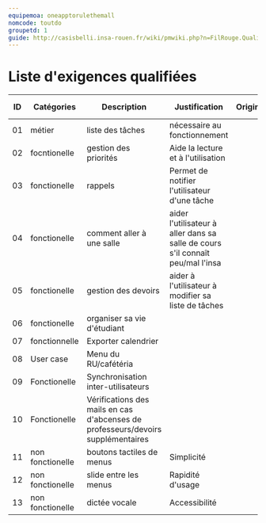 ```yaml
---
equipemoa: oneapptorulethemall
nomcode: toutdo
groupetd: 1
guide: http://casisbelli.insa-rouen.fr/wiki/pmwiki.php?n=FilRouge.QualifierExigence
---
```

# Liste d'exigences qualifiées

| ID 	| Catégories 	| Description 	| Justification 	| Origine 	| Critères de satisfaction 	| Contentement MOA 	| Mécontentement MOA 	| Exigences Dépendantes 	| Exigences conflictuelles 	|
|----	|------------	|-------------	|---------------	|---------	|--------------------------	|------------------	|--------------------	|-----------------------	|--------------------------	|
|   01 	|      métier      	|     liste des tâches        	|         nécessaire au fonctionnement      	|       	|              Fonctionnement, clarté             	|          2        	|           5         	|                       	|                          	|
|  02  	|      focntionelle      	|     gestion des priorités        	|         Aide la lecture et à l'utilisation      	|         	|                          	fonctionnement, clarté |          4     	|          2 |           liste des tâches         	|                          	|
|  03  	|       fonctionelle     	|      rappels       	|        Permet de notifier l'utilisateur d'une tâche       	|         	|             Ponctualité             	|         5         	|           5         	|            liste des tâches           	|                          |
|   04 	|      fonctionelle      	|       comment aller à une salle      	|        aider l'utilisateur à aller dans sa salle de cours s'il connaît peu/mal l'insa       	|         	|     Précision,vitesse de réponse                    	|         5         	|      2              	|                       	|                          	|
|   05 	|      fonctionelle      	|       gestion des devoirs      	|        aider à l'utilisateur à modifier sa liste de tâches       	|         	|            Clarté              	|          3        	|           4         	|      liste des tâches                 	|                          	|
|   06 	|      fonctionelle      	|        organiser sa vie d'étudiant     	|               	|         	|        Précision,Rapidité,Clarté                  	|          3        	|            5        	|           liste de tâches,rappels           	|                          	|
|   07 	|     fonctionnelle       	|       Exporter calendrier      	|               	|         	|        Fonctionnement                  	|        4          	|         1           	|                       	|                          	|
|  08  	|      User case     	|        Menu du RU/cafétéria     	|               	|         	|       Affichage  agréable                  	|          2        	|           2         	|                       	|                          	|
|  09     | Fonctionelle      	|        Synchronisation inter-utilisateurs     	|               	|         	|     Fonctionnement,traitement des données efficace                     	|         4         	|          1          	|                       	|                          	|
|  10 	|       Fonctionelle     	|      Vérifications des mails en cas d'abcenses de professeurs/devoirs supplémentaires       	|               	|         	|            Efficacité              	|           5       	|         1           	|                       	|                          	|
|  11	|       non fonctionelle   	|        boutons tactiles de menus     	|        Simplicité        	|         	|       Rapidité, précision                   	|         1         	|           5         	|                       	|                          	|
|  12	|      non fonctionelle      	|       slide entre les menus      	|         Rapidité d'usage      	|         	|   Efficacité                       	|             4     	|          2          	|            Boutons de menus           	|                          	|
|   13|       non fonctionelle     	|        dictée vocale     	|       Accessibilité        	|         	|                         	Rapidité, précision|          5        	|          2|               |                          	
